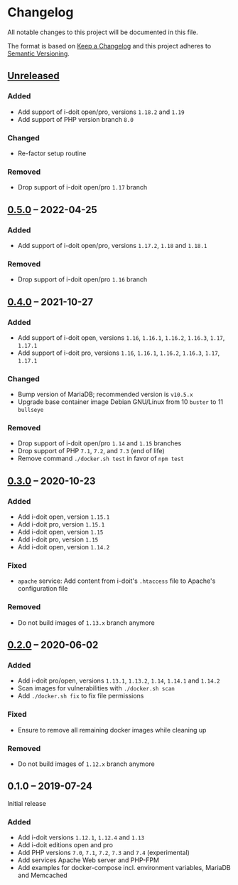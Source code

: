 # Changelog

All notable changes to this project will be documented in this file.

The format is based on [Keep a Changelog](https://keepachangelog.com/en/1.0.0/)
and this project adheres to [Semantic Versioning](https://semver.org/spec/v2.0.0.html).

## [Unreleased][]

### Added

-   Add support of i-doit open/pro, versions `1.18.2` and `1.19`
-   Add support of PHP version branch `8.0`

### Changed

-   Re-factor setup routine

### Removed

-   Drop support of i-doit open/pro `1.17` branch

## [0.5.0][] – 2022-04-25

### Added

-   Add support of i-doit open/pro, versions `1.17.2`, `1.18` and `1.18.1`

### Removed

-   Drop support of i-doit open/pro `1.16` branch

## [0.4.0][] – 2021-10-27

### Added

-   Add support of i-doit open, versions `1.16`, `1.16.1`, `1.16.2`, `1.16.3`, `1.17`, `1.17.1`
-   Add support of i-doit pro, versions `1.16`, `1.16.1`, `1.16.2`, `1.16.3`, `1.17`, `1.17.1`

### Changed

-   Bump version of MariaDB; recommended version is `v10.5.x`
-   Upgrade base container image Debian GNU/Linux from 10 `buster` to 11 `bullseye`

### Removed

-   Drop support of i-doit open/pro `1.14` and `1.15` branches
-   Drop support of PHP `7.1`, `7.2`, and `7.3` (end of life)
-   Remove command `./docker.sh test` in favor of `npm test`

## [0.3.0][] – 2020-10-23

### Added

-   Add i-doit open, version `1.15.1`
-   Add i-doit pro, version `1.15.1`
-   Add i-doit open, version `1.15`
-   Add i-doit pro, version `1.15`
-   Add i-doit open, version `1.14.2`

### Fixed

-   `apache` service: Add content from i-doit's `.htaccess` file to Apache's configuration file

### Removed

-   Do not build images of `1.13.x` branch anymore

## [0.2.0][] – 2020-06-02

### Added

-   Add i-doit pro/open, versions `1.13.1`, `1.13.2`, `1.14`, `1.14.1` and `1.14.2`
-   Scan images for vulnerabilities with `./docker.sh scan`
-   Add `./docker.sh fix` to fix file permissions

### Fixed

-   Ensure to remove all remaining docker images while cleaning up

### Removed

-   Do not build images of `1.12.x` branch anymore

## 0.1.0 – 2019-07-24

Initial release

### Added

-   Add i-doit versions `1.12.1`, `1.12.4` and `1.13`
-   Add i-doit editions open and pro
-   Add PHP versions `7.0`, `7.1`, `7.2`, `7.3` and `7.4` (experimental)
-   Add services Apache Web server and PHP-FPM
-   Add examples for docker-compose incl. environment variables, MariaDB and Memcached

[Unreleased]: https://github.com/bheisig/i-doit-docker/compare/v0.5.0...HEAD
[0.5.0]: https://github.com/bheisig/i-doit-docker/compare/v0.4.0...v0.5.0
[0.4.0]: https://github.com/bheisig/i-doit-docker/compare/v0.3.0...v0.4.0
[0.3.0]: https://github.com/bheisig/i-doit-docker/compare/v0.2.0...v0.3.0
[0.2.0]: https://github.com/bheisig/i-doit-docker/compare/v0.1.0...v0.2.0
